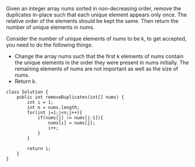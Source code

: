 Given an integer array nums sorted in non-decreasing order, remove the duplicates in-place such that each unique element appears only once. The relative order of the elements should be kept the same. Then return the number of unique elements in nums.

Consider the number of unique elements of nums to be k, to get accepted, you need to do the following things:

- Change the array nums such that the first k elements of nums contain the unique elements in the order they were present in nums initially. The remaining elements of nums are not important as well as the size of nums.
- Return k.

```
class Solution {
    public int removeDuplicates(int[] nums) {
        int i = 1;
        int n = nums.length;
        for(int j=1;j<n;j++){
            if(nums[j] != nums[j-1]){
                nums[i] = nums[j];
                i++;
            }
        }

        return i;
    }
}
```

